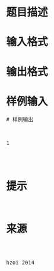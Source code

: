 

# 题目描述



# 输入格式



# 输出格式



# 样例输入


<pre>
# 样例输出


<pre>1</pre>

# 提示



# 来源


<p>
hzoi 2014
</p>

